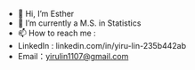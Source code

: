 - 👋 Hi, I’m Esther
- 🌱 I’m currently a M.S. in Statistics
- 📫 How to reach me :
- LinkedIn : linkedin.com/in/yiru-lin-235b442ab
- Email：yirulin1107@gmail.com


